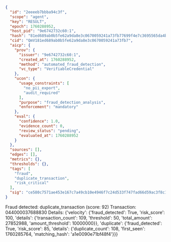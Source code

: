 ```json
{
  "id": "2eeeeb7bbba94c3f",
  "scope": "agent",
  "key": "RESULT",
  "epoch": 1760288952,
  "host_pid": "9e6742732c60:1",
  "hash": "81ed689ab0b5fe62a9da8e3c0670059241a73fb77699f4e7c3695565da4ba84f",
  "cid": "QmV181ed689ab0b5fe62a9da8e3c0670059241a73fb7",
  "aicp": {
    "prov": {
      "issuer": "9e6742732c60:1",
      "created_at": 1760288952,
      "method": "automated_fraud_detection",
      "vc_type": "VerifiableCredential"
    },
    "ucon": {
      "usage_constraints": [
        "no_pii_export",
        "audit_required"
      ],
      "purpose": "fraud_detection_analysis",
      "enforcement": "mandatory"
    },
    "eval": {
      "confidence": 1.0,
      "evidence_count": 0,
      "review_status": "pending",
      "evaluated_at": 1760288952
    }
  },
  "sources": [],
  "edges": [],
  "metrics": {},
  "thresholds": {},
  "tags": [
    "fraud",
    "duplicate_transaction",
    "risk_critical"
  ],
  "sig": "ce580c7571ae453e167c7a49cb10e4946f7c24d533f747fad66d59ac3f8c17ad"
}
```

Fraud detected: duplicate_transaction (score: 92)
Transaction: 044000037688830
Details: {'velocity': {'fraud_detected': True, 'risk_score': 100, 'details': {'transaction_count': 109, 'threshold': 50, 'total_amount': 27852988, 'amount_threshold': 10000000}}, 'duplicate': {'fraud_detected': True, 'risk_score': 85, 'details': {'duplicate_count': 108, 'first_seen': 1760285764, 'matching_hash': 'a1e0090e71bf48f4'}}}